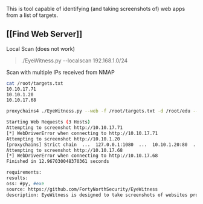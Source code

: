 This is tool capable of identifying (and taking screenshots of) web apps from a list of targets.

## [[Find Web Server]]
Local Scan (does not work)
>./EyeWitness.py --localscan 192.168.1.0/24

Scan with multiple IPs received from NMAP
```sh
cat /root/targets.txt
10.10.17.71
10.10.1.20
10.10.17.68

proxychains4 ./EyeWitness.py --web -f /root/targets.txt -d /root/edu --no-dns --no-prompt

Starting Web Requests (3 Hosts)
Attempting to screenshot http://10.10.17.71
[*] WebDriverError when connecting to http://10.10.17.71
Attempting to screenshot http://10.10.1.20
[proxychains] Strict chain  ...  127.0.0.1:1080  ...  10.10.1.20:80  ...  OK
Attempting to screenshot http://10.10.17.68
[*] WebDriverError when connecting to http://10.10.17.68
Finished in 12.967030048370361 seconds
```

```meta
requirements: 
results: 
oss: #py, #exe
source: https://github.com/FortyNorthSecurity/EyeWitness
description: EyeWitness is designed to take screenshots of websites provide some server header info, and identify default credentials if known.
```